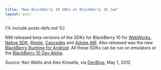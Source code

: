 ```yaml
---
title: "New BlackBerry 10 SDKs at BlackBerry 10 Jam"
layout: post
---
```

{% include posts-defs.md %}


RIM released beta versions of the SDKs for BlackBerry 10 for
[WebWorks](http://devblog.blackberry.com/2012/05/blackberry-10-webworks-sdk/),
[Native SDK](http://devblog.blackberry.com/2012/05/blackberry-10-native-sdk/),
[Ripple](http://devblog.blackberry.com/2012/05/ripple-blackberry-10/),
[Cascades](http://devblog.blackberry.com/2012/05/cascades-builder/)
and
[Adobe AIR](https://developer.blackberry.com/air/).
Also released was the
new [BlackBerry Runtime for Android](http://devblog.blackberry.com/2012/05/runtime-for-android-apps-blackberry-10/).
All these SDKs can be run on emulators or the
[BlackBerry 10 Dev Alpha](http://devblog.blackberry.com/2012/05/what-is-blackberry-10-dev-alpha/).

_Source_: Ken Wallis and Alex Kinsella, via [DevBlog](http://devblog.blackberry.com), May 1, 2012
